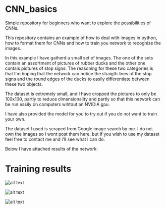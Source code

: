 # CNN_basics
Simple repository for beginners who want to explore the possibilities of CNNs.

This repository contains an example of how to deal with images in python, how to format them for CNNs and how to train you network to recognize the images. 

In this example I have gatherd a small set of images. The one of the sets contain an assortment of pictures of rubber ducks and the other one contais pictures of stop signs. The reasoning for these two categories is that I'm hoping that the network can notice the straigth lines of the stop signs and the round edges of the ducks to easily differentiate between these two objects. 

The dataset is extremely small, and I have cropped the pictures to only be 100x100, partly to reduce dimensionality and partly so that this network can be run easily on computers wihtout an NVIDIA gpu. 

I have also provided the model for you to try out if you do not want to train your own.

The dataset I used is scraped from Google image search by me. I do not own the images so I wont post them here, but if you wish to use my dataset feel free to contact me and I'll see what I can do.

Below I have attached results of the network:

# Training results
![alt text](https://i.imgur.com/h5cu3O6.png)

![alt text](https://i.imgur.com/NTNQO9s.png)

![alt text](https://i.imgur.com/o0y9YCe.png)

